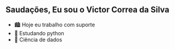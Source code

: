## Saudações, Eu sou o Victor Correa da Silva

- 🏙  Hoje eu trabalho com suporte
- 🌱 Estudando python
- 👀 Ciência de dados
<!---
victor1cs/victor1cs is a ✨ special ✨ repository because its `README.md` (this file) appears on your GitHub profile.
You can click the Preview link to take a look at your changes.
--->
